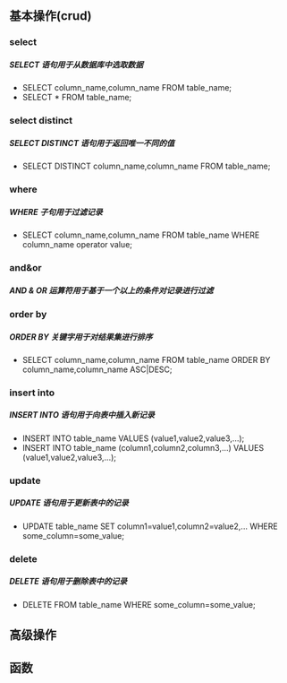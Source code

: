 ## 基本操作(crud)

### select
##### SELECT 语句用于从数据库中选取数据
- SELECT column_name,column_name FROM table_name;
- SELECT * FROM table_name;

### select distinct
##### SELECT DISTINCT 语句用于返回唯一不同的值
- SELECT DISTINCT column_name,column_name FROM table_name;

### where
##### WHERE 子句用于过滤记录
- SELECT column_name,column_name FROM table_name WHERE column_name operator value;

### and&or
##### AND & OR 运算符用于基于一个以上的条件对记录进行过滤

### order by
##### ORDER BY 关键字用于对结果集进行排序
- SELECT column_name,column_name FROM table_name ORDER BY column_name,column_name ASC|DESC;

### insert into
##### INSERT INTO 语句用于向表中插入新记录
- INSERT INTO table_name VALUES (value1,value2,value3,...);
- INSERT INTO table_name (column1,column2,column3,...) VALUES (value1,value2,value3,...);

### update
##### UPDATE 语句用于更新表中的记录
- UPDATE table_name SET column1=value1,column2=value2,... WHERE some_column=some_value;

### delete
##### DELETE 语句用于删除表中的记录
- DELETE FROM table_name WHERE some_column=some_value;

## 高级操作













## 函数


































































